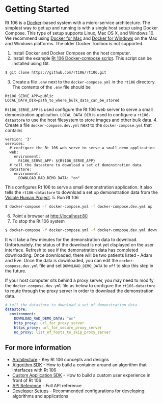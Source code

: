 # Getting Started

Rt 106 is a [Docker](https://www.docker.com/)-based system with a micro-service architecture.  The simplest
way to get up and running is with a single host setup using Docker Compose. This
type of setup supports Linux, Mac OS X, and Windows 10. We recommend using [Docker for Mac](https://www.docker.com/docker-mac)
and [Docker for Windows](https://www.docker.com/docker-windows) on the Mac and Windows platforms. The older Docker Toolbox is not supported.

1. Install Docker and Docker Compose on the host computer.
2. Install the example [Rt 106 Docker-compose script](https://raw.githubusercontent.com/rt106/rt106/master/docker-compose.yml). This script can be installed
using Git.
```bash
$ git clone https://github.com/rt106/rt106.git
```
3. Create a file ```.env``` next to the ```docker-compose.yml``` in the ```rt106``` directory. The contents of the ```.env``` file should be
```
Rt106_SERVE_APP=public
LOCAL_DATA_DIR=path_to_where_bulk_data_can_be_stored
```
```Rt106_SERVE_APP``` is used configure the Rt 106 web server to serve a small demonstration application. ```LOCAL_DATA_DIR``` is used to configure a ```rt106-datastore``` to use the host filesystem to store images and other bulk data.
4. Create a file ```docker-compose.dev.yml``` next to the ```docker-compose.yml``` that contains
```
version: '3'
services:
  # configure the Rt 106 web serve to serve a small demo application
  web:
    environment:
      Rt106_SERVE_APP: ${Rt106_SERVE_APP}
  # tell the datastore to download a set of demonstration data
  datastore:
    environment:
      DOWNLOAD_RAD_DEMO_DATA: "on"
```
This configures Rt 106 to serve a small demonstration application.  It also tells the ```rt106-datastore``` to download a set up demonstration data from the [Visible Human Project](https://www.nlm.nih.gov/research/visible/visible_human.html).
5. Run Rt 106
```bash
$ docker-compose -f docker-compose.yml -f docker-compose.dev.yml up
```
6. Point a browser at [http://localhost:80](http://localhost:80)
7. To stop the Rt 106 system
```bash
$ docker-compose -f docker-compose.yml -f docker-compose.dev.yml down
```

It will take a few minutes for the demonstration data to download. Unfortunately, the status of the download is not yet displayed on the user interface.  Refresh to see if the demonstration data has completed downloading. Once downloaded, there will be two patients listed - Adam and Eve.  Once the data is downloaded, you can edit the ```docker-compose.dev.yml``` file and set ```DOWNLOAD_DEMO_DATA``` to ```off``` to skip this step in the future.

If your host computer sits behind a proxy server, you may need to modify the ```docker-compose.dev.yml``` file as below to
configure the ```rt106-datastore``` to route through the proxy server in order to download the demonstration data.
```yml
# tell the datastore to download a set of demonstration data
datastore:
  environment:
    DOWNLOAD_RAD_DEMO_DATA: "on"
    http_proxy: url_for_proxy_server
    https_proxy: url_for_secure_proxy_server
    no_proxy: list_of_hosts_to_skip_proxy_server
```


## For more information

* [Architecture](ARCHITECTURE.md) - Key Rt 106 concepts and designs
* [Algorithm SDK](ALGORITHM_SDK.md) - How to build a container around an algorithm that interfaces with Rt 106
* [Custom Application SDK](CUSTOM_APPLICATION_SDK.md) - How to build a custom user experience in front of Rt 106
* [API Reference](REFERENCE.md) - Full API reference
* [Developer Setups](DEVELOPER.md) - Recommended configurations for developing algorithms and applications
